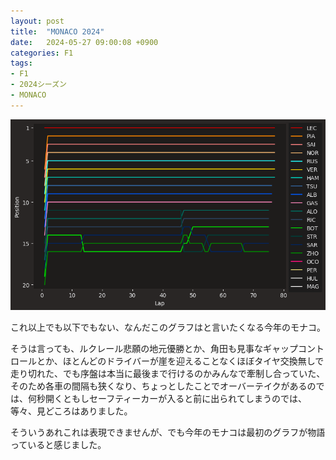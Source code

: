 ```yaml
---
layout: post
title:  "MONACO 2024"
date:   2024-05-27 09:00:08 +0900
categories: F1
tags:
- F1
- 2024シーズン
- MONACO
---
```

![chart3][img1]

これ以上でも以下でもない、なんだこのグラフはと言いたくなる今年のモナコ。

そうは言っても、ルクレール悲願の地元優勝とか、角田も見事なギャップコントロールとか、ほとんどのドライバーが崖を迎えることなくほぼタイヤ交換無しで走り切れた、でも序盤は本当に最後まで行けるのかみんなで牽制し合っていた、そのため各車の間隔も狭くなり、ちょっとしたことでオーバーテイクがあるのでは、何秒開くともしセーフティーカーが入ると前に出られてしまうのでは、等々、見どころはありました。

そういうあれこれは表現できませんが、でも今年のモナコは最初のグラフが物語っていると感じました。


[img1]:/assets/images/2024/05/ss-20240527.png